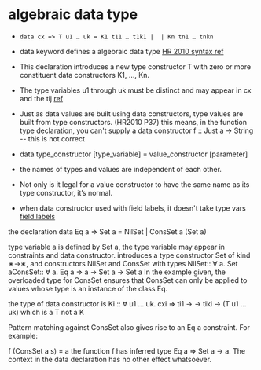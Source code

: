 algebraic data type
======



   * `data cx => T u1 … uk = K1 t11 … t1k1 |  | Kn tn1 … tnkn`

   * data keyword defines a algebraic data type [HR 2010 syntax ref](http://www.haskell.org/onlinereport/haskell2010/haskellch4.html#x10-690004.2.1)

   * This declaration introduces a new type constructor T with zero or more constituent data constructors K1, …, Kn.

   * The type variables u1 through uk must be distinct and may appear in cx and the tij [ref](http://www.haskell.org/onlinereport/haskell2010/haskellch4.html#dx10-69012)

   * Just as data values are built using data constructors,  type values are built from type constructors. (HR2010 P37)
this means, in the function type declaration, you can't supply a data constructor
f :: Just a -> String -- this is not correct
   * data type_constructor [type_variable] = value_constructor [parameter]
   * the names of types and values are independent of each other.
   * Not only is it legal for a value constructor to have the same name as its type constructor, it’s normal.
   * when data constructor used with field labels, it doesn't take type vars  [field labels](https://www.evernote.com/shard/s189/nl/21742161/f3ff6024-88de-4e81-83b8-acf286cd5e5c)



the declaration
  data Eq a => Set a = NilSet | ConsSet a (Set a)

type variable a is defined by Set a, the type variable may appear in constraints and data constructor.
introduces a type constructor Set of kind ∗→∗, and constructors NilSet and ConsSet with types
NilSet::  ∀ a.  Set  aConsSet::  ∀ a.  Eq   a  ⇒  a  →  Set   a  →  Set   a
In the example given, the overloaded type for ConsSet ensures that ConsSet can only be applied to values whose type is an instance of the class Eq.

the type of data constructor is Ki  ::  ∀ u1 … uk.  cxi  ⇒  ti1  →    →  tiki  →  (T u1 … uk)
which is a T not a K

Pattern matching against ConsSet also gives rise to an Eq a constraint. For example:


  f (ConsSet a s) = a
the function f has inferred type Eq a => Set a -> a. The context in the data declaration has no other effect whatsoever.
